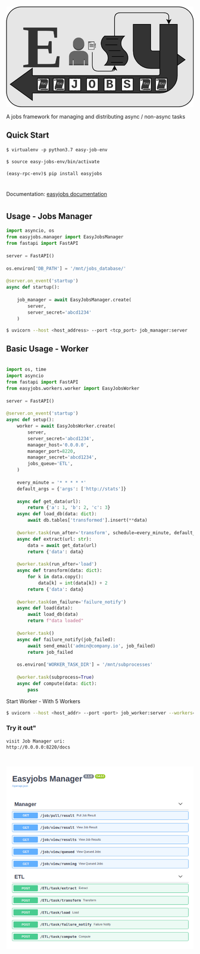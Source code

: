 ![](./images/logo.png)

A jobs framework for managing and  distributing  async / non-async tasks 

## Quick Start

    $ virtualenv -p python3.7 easy-job-env

    $ source easy-jobs-env/bin/activate

    (easy-rpc-env)$ pip install easyjobs
#
Documentation: [easyjobs documentation](https://codemation.github.io/easyjobs/site/)

#

## Usage - Jobs Manager
```python
import asyncio, os
from easyjobs.manager import EasyJobsManager
from fastapi import FastAPI

server = FastAPI()

os.environ['DB_PATH'] = '/mnt/jobs_database/'

@server.on_event('startup')
async def startup():

    job_manager = await EasyJobsManager.create(
        server,
        server_secret='abcd1234'
    )
```
```bash
$ uvicorn --host <host_address> --port <tcp_port> job_manager:server
```
## Basic Usage - Worker

```python

import os, time
import asyncio
from fastapi import FastAPI
from easyjobs.workers.worker import EasyJobsWorker

server = FastAPI()

@server.on_event('startup')
async def setup():
    worker = await EasyJobsWorker.create(
        server,
        server_secret='abcd1234',
        manager_host='0.0.0.0',
        manager_port=8220,
        manager_secret='abcd1234',
        jobs_queue='ETL',
    )

    every_minute = '* * * * *'
    default_args = {'args': ['http://stats']}

    async def get_data(url):
        return {'a': 1, 'b': 2, 'c': 3}
    async def load_db(data: dict):
        await db.tables['transformed'].insert(**data)

    @worker.task(run_after='transform', schedule=every_minute, default_args=default_args)
    async def extract(url: str):
        data = await get_data(url)
        return {'data': data}
    
    @worker.task(run_after='load')
    async def transform(data: dict):
        for k in data.copy():
            data[k] = int(data[k]) + 2
        return {'data': data}

    @worker.task(on_failure='failure_notify')
    async def load(data):
        await load_db(data)
        return f"data loaded"

    @worker.task()
    async def failure_notify(job_failed):
        await send_email('admin@company.io', job_failed)
        return job_failed

    os.environ['WORKER_TASK_DIR'] = '/mnt/subprocesses'

    @worker.task(subprocess=True)
    async def compute(data: dict):
        pass

```
Start Worker - With 5 Workers

```Bash
$ uvicorn --host <host_addr> --port <port> job_worker:server --workers=5
```
### Try it out"
    visit Job Manager uri: 
    http://0.0.0.0:8220/docs
<br>

![](./docs/images/easyjobs_openapi.png)